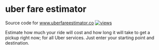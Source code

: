 # uber fare estimator

Source code for www.uberfareestimator.co [![views](https://ghit.me/badge.svg?repo=zixan/uberfareestimator)](https://ghit.me/repo/zixan/uberfareestimator)

Estimate how much your ride will cost and how long it will take to get a pickup right now; for all Uber services. Just enter your starting point and destination.
